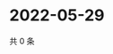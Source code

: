# 2022-05-29

共 0 条

<!-- BEGIN WEIBO -->
<!-- 最后更新时间 Sun May 29 2022 13:10:24 GMT+0800 (China Standard Time) -->

<!-- END WEIBO -->
